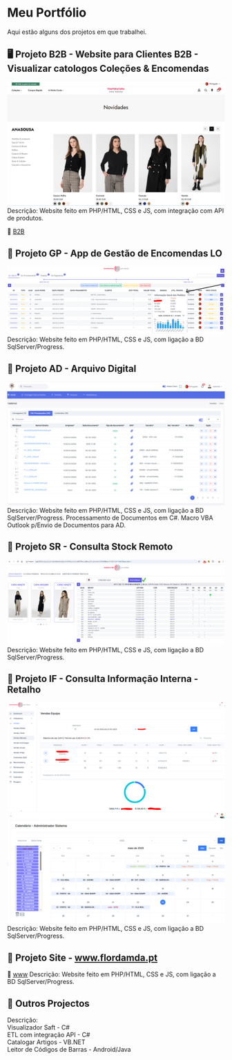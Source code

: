 # Meu Portfólio
Aqui estão alguns dos projetos em que trabalhei.

## 🖥 Projeto B2B - Website para Clientes B2B - Visualizar catologos Coleções & Encomendas
![Print do projeto B2B](https://github.com/cafc3/portfolio/blob/main/B2B2.PNG)
Descrição: Website feito em PHP/HTML, CSS e JS, com integração com API de produtos.

🔗 [B2B](https://b2b.anasousa.com/public/?a=login)

## 📱 Projeto GP - App de Gestão de Encomendas LO
![Print do projeto 1](https://github.com/cafc3/portfolio/blob/main/GP1.PNG)
Descrição: Website feito em PHP/HTML, CSS e JS, com ligação a BD SqlServer/Progress.

## 📱 Projeto AD - Arquivo Digital
![Print do projeto AD](https://github.com/cafc3/portfolio/blob/main/AD2.PNG)
Descrição: Website feito em PHP/HTML, CSS e JS, com ligação a BD SqlServer/Progress. Processamento de Documentos em C#. Macro VBA Outlook p/Envio de Documentos para AD.

## 📱 Projeto SR - Consulta Stock Remoto
![Print do projeto AD](https://github.com/cafc3/portfolio/blob/main/SR.PNG)
Descrição: Website feito em PHP/HTML, CSS e JS, com ligação a BD SqlServer/Progress.

## 📱 Projeto IF - Consulta Informação Interna - Retalho
![Print do projeto IF](https://github.com/cafc3/portfolio/blob/main/GII.PNG)
![Print do projeto IF](https://github.com/cafc3/portfolio/blob/main/GII2.PNG)
Descrição: Website feito em PHP/HTML, CSS e JS, com ligação a BD SqlServer/Progress.

## 📱 Projeto Site - www.flordamda.pt
🔗 [www](https://www.flordamoda.pt)
Descrição: Website feito em PHP/HTML, CSS e JS, com ligação a BD SqlServer/Progress.

## 📱 Outros Projectos
Descrição:  
Visualizador Saft - C#  
ETL com integração API - C#   
Catalogar Artigos - VB.NET  
Leitor de Códigos de Barras - Android/Java  

